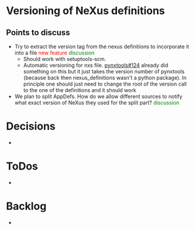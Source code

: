 
# Versioning of NeXus definitions

## Points to discuss
- Try to extract the version tag from the nexus definitions to incorporate it into a file <span style="color:red">new feature</span> <span style="color:green">discussion</span>
    - Should work with setuptools-scm.
    - Automatic versioning for nxs file. [pynxtools#124](https://github.com/FAIRmat-NFDI/pynxtools/pull/124) already did something on this but it just takes the version number of pynxtools (because back then nexus_definitions wasn't a python package). In principle one should just need to change the root of the version call to the one of the definitions and  it should work
- 	We plan to split AppDefs. How do we allow different sources to notify what exact version of NeXus they used for the split part? <span style="color:green">discussion</span>


# Decisions
- 

# ToDos
-

# Backlog
- 